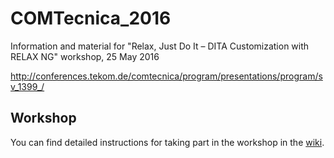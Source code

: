 # COMTecnica_2016
Information and material for "Relax, Just Do It – DITA Customization with RELAX NG" workshop, 25 May 2016

http://conferences.tekom.de/comtecnica/program/presentations/program/sv_1399_/

## Workshop
You can find detailed instructions for taking part in the workshop in the [wiki](https://github.com/parson-AG/COMTecnica_2016/wiki).
